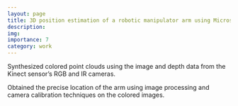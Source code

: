 ```yaml
---
layout: page
title: 3D position estimation of a robotic manipulator arm using Microsoft Kinect sensor
description:
img: 
importance: 7
category: work
---
```


Synthesized colored point clouds using the image and depth data from the Kinect sensor’s RGB and IR cameras.

Obtained the precise location of the arm using image processing and camera calibration techniques on the colored images.
